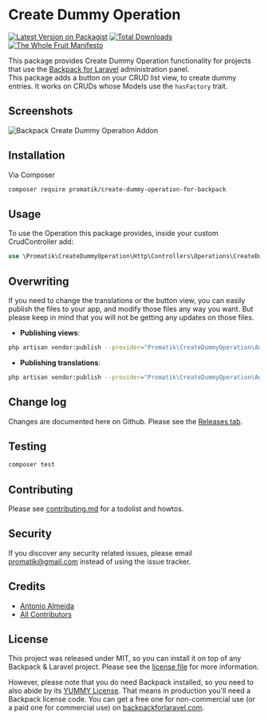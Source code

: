 # Create Dummy Operation

[![Latest Version on Packagist][ico-version]][link-packagist]
[![Total Downloads][ico-downloads]][link-downloads]
[![The Whole Fruit Manifesto](https://img.shields.io/badge/writing%20standard-the%20whole%20fruit-brightgreen)](https://github.com/the-whole-fruit/manifesto)

This package provides Create Dummy Operation functionality for projects that use the [Backpack for Laravel](https://backpackforlaravel.com/) administration panel.  
This package adds a button on your CRUD list view, to create dummy entries. It works on CRUDs whose Models use the `hasFactory` trait.

## Screenshots

![Backpack Create Dummy Operation Addon](https://user-images.githubusercontent.com/1838187/103494087-fa4fe680-4e2c-11eb-8458-4c18be75c086.gif)


## Installation

Via Composer

``` bash
composer require promatik/create-dummy-operation-for-backpack
```

## Usage

To use the Operation this package provides, inside your custom CrudController add:

```php
use \Promatik\CreateDummyOperation\Http\Controllers\Operations\CreateDummyOperation;
```

## Overwriting

If you need to change the translations or the button view, you can easily publish the files to your app, and modify those files any way you want. But please keep in mind that you will not be getting any updates on those files.


- **Publishing views**:
```bash
php artisan vendor:publish --provider="Promatik\CreateDummyOperation\AddonServiceProvider" --tag="views"
```
- **Publishing translations**:
```bash
php artisan vendor:publish --provider="Promatik\CreateDummyOperation\AddonServiceProvider" --tag="lang"
```

## Change log

Changes are documented here on Github. Please see the [Releases tab](https://github.com/promatik/create-dummy-operation-for-backpack/releases).

## Testing

``` bash
composer test
```

## Contributing

Please see [contributing.md](contributing.md) for a todolist and howtos.

## Security

If you discover any security related issues, please email promatik@gmail.com instead of using the issue tracker.

## Credits

- [Antonio Almeida][link-author]
- [All Contributors][link-contributors]

## License

This project was released under MIT, so you can install it on top of any Backpack & Laravel project. Please see the [license file](license.md) for more information. 

However, please note that you do need Backpack installed, so you need to also abide by its [YUMMY License](https://github.com/Laravel-Backpack/CRUD/blob/master/LICENSE.md). That means in production you'll need a Backpack license code. You can get a free one for non-commercial use (or a paid one for commercial use) on [backpackforlaravel.com](https://backpackforlaravel.com).


[ico-version]: https://img.shields.io/packagist/v/promatik/create-dummy-operation-for-backpack.svg?style=flat-square
[ico-downloads]: https://img.shields.io/packagist/dt/promatik/create-dummy-operation-for-backpack.svg?style=flat-square

[link-packagist]: https://packagist.org/packages/promatik/create-dummy-operation-for-backpack
[link-downloads]: https://packagist.org/packages/promatik/create-dummy-operation-for-backpack
[link-author]: https://github.com/promatik
[link-contributors]: ../../contributors
